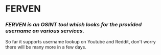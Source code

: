 # FERVEN

### <i>FERVEN is an OSINT tool which looks for the provided username on various services.</i>

So far it supports username lookup on Youtube and Reddit, don't worry there will be many more in a few days.
